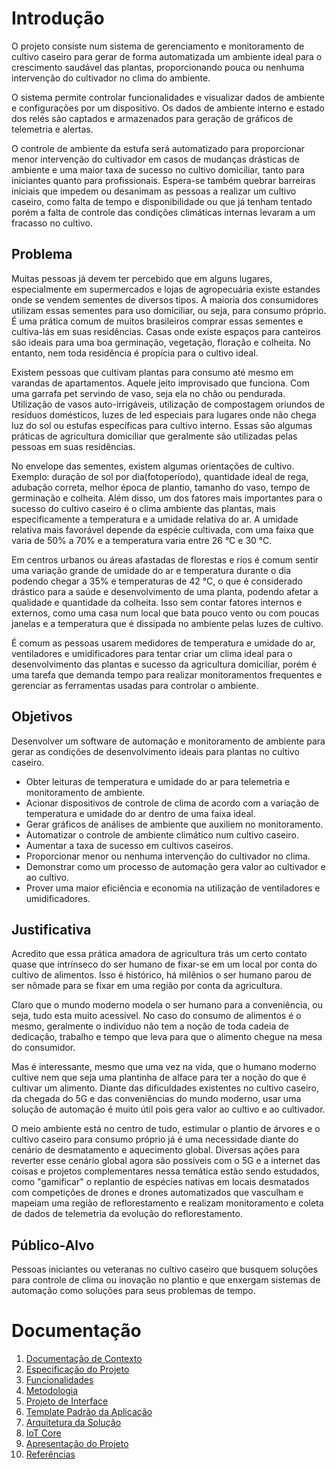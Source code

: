 
# Introdução

O projeto consiste num sistema de gerenciamento e monitoramento de cultivo caseiro para gerar de forma automatizada um ambiente ideal para o crescimento saudável das plantas, proporcionando pouca ou nenhuma intervenção do cultivador no clima do ambiente.

O sistema permite controlar funcionalidades e visualizar dados de ambiente e configurações por um dispositivo. Os dados de ambiente interno e estado dos relés são captados e armazenados para geração de gráficos de telemetria e alertas.

O controle de ambiente da estufa será automatizado para proporcionar  menor intervenção do cultivador em casos de mudanças drásticas de ambiente e uma maior taxa de sucesso no cultivo domiciliar, tanto para iniciantes quanto para profissionais. Espera-se também quebrar barreiras iniciais que impedem ou desanimam as pessoas a realizar um cultivo caseiro, como falta de tempo e disponibilidade ou que já tenham tentado porém a falta de controle das condições climáticas internas levaram a um fracasso no cultivo.

## Problema

Muitas pessoas já devem ter percebido que em alguns lugares, especialmente em supermercados e lojas de agropecuária existe estandes onde se vendem sementes de diversos tipos. A maioria dos consumidores utilizam essas sementes para uso domiciliar, ou seja, para consumo próprio. É uma prática comum de muitos brasileiros comprar essas sementes e cultiva-lás em suas residências. Casas onde existe espaços para canteiros são ideais para uma boa germinação, vegetação, floração e colheita. No entanto, nem toda residência é propícia para o cultivo ideal. 

Existem pessoas que cultivam plantas para consumo até mesmo em varandas de apartamentos. Aquele jeito improvisado que funciona. Com uma garrafa pet servindo de vaso, seja ela no chão ou pendurada. Utilização de vasos auto-irrigáveis, utilização de compostagem oriundos de resíduos domésticos, luzes de led especiais para lugares onde não chega luz do sol ou estufas específicas para cultivo interno. Essas são algumas práticas de agricultura domiciliar que geralmente são utilizadas pelas pessoas em suas residências.

No envelope das sementes, existem algumas orientações de cultivo. Exemplo: duração de sol por dia(fotoperíodo), quantidade ideal de rega, adubação correta, melhor época de plantio, tamanho do vaso, tempo de germinação e colheita. Além disso, um dos fatores mais importantes para o sucesso do cultivo caseiro é o clima ambiente das plantas, mais especificamente a temperatura e a umidade relativa do ar. A umidade relativa mais favorável depende da espécie cultivada, com uma faixa que varia de 50% a 70% e a temperatura varia entre 26 °C e 30 °C.

Em centros urbanos ou áreas afastadas de florestas e rios é comum sentir uma variação grande de umidade do ar e temperatura durante o dia podendo chegar a 35% e temperaturas de 42 °C, o que é considerado drástico para a saúde e desenvolvimento de uma planta, podendo afetar a qualidade e quantidade da colheita. Isso sem contar fatores internos e externos, como uma casa num local que bata pouco vento ou com poucas janelas e a temperatura que é dissipada no ambiente pelas luzes de cultivo. 

É comum as pessoas usarem medidores de temperatura e umidade do ar, ventiladores e umidificadores para tentar criar um clima ideal para o desenvolvimento das plantas e sucesso da agricultura domiciliar, porém é uma tarefa que demanda tempo para realizar monitoramentos frequentes e gerenciar as ferramentas usadas para controlar o ambiente.

## Objetivos

Desenvolver um software de automação e monitoramento de ambiente para gerar as condições de desenvolvimento ideais para plantas no cultivo caseiro.

- Obter leituras de temperatura e umidade do ar para telemetria e monitoramento de ambiente.
- Acionar dispositivos de controle de clima de acordo com a variação de temperatura e umidade do ar dentro de uma faixa ideal.
- Gerar gráficos de análises de ambiente que auxiliem no monitoramento.
- Automatizar o controle de ambiente climático num cultivo caseiro.
- Aumentar a taxa de sucesso em cultivos caseiros.
- Proporcionar menor ou nenhuma intervenção do cultivador no clima.
- Demonstrar como um processo de automação gera valor ao cultivador e ao cultivo.
- Prover uma maior eficiência e economia na utilização de ventiladores e umidificadores.

## Justificativa

Acredito que essa prática amadora de agricultura trás um certo contato quase que intrínseco do ser humano de fixar-se em um local por conta do cultivo de alimentos. Isso é histórico, há milênios o ser humano parou de ser nômade para se fixar em uma região por conta da agricultura.

Claro que o mundo moderno modela o ser humano para a conveniência, ou seja, tudo esta muito acessível. No caso do consumo de alimentos é o mesmo, geralmente o indivíduo não tem a noção de toda cadeia de dedicação, trabalho e tempo que leva para que o alimento chegue na mesa do consumidor.

Mas é interessante, mesmo que uma vez na vida, que o humano moderno cultive nem que seja uma plantinha de alface para ter a noção do que é cultivar um alimento. Diante das dificuldades existentes no cultivo caseiro, da chegada do 5G e das conveniências do mundo moderno, usar uma solução de automação é muito útil pois gera valor ao cultivo e ao cultivador.

O meio ambiente está no centro de tudo, estimular o plantio de árvores e o cultivo caseiro para consumo próprio já é uma necessidade diante do cenário de desmatamento e aquecimento global. Diversas ações para reverter esse cenário global agora são possíveis com o 5G e a internet das coisas e projetos complementares nessa temática estão sendo estudados, como "gamificar" o replantio de espécies nativas em locais desmatados com competições de drones e drones automatizados que vasculham e mapeiam uma região de reflorestamento e realizam  monitoramento e coleta de dados de telemetria da evolução do reflorestamento.

## Público-Alvo

Pessoas iniciantes ou veteranas no cultivo caseiro que busquem soluções para controle de clima ou inovação no plantio e que enxergam sistemas de automação como soluções para seus problemas de tempo.

# Documentação

<ol>
<li><a href="documentacao-de-contexto.md"> Documentação de Contexto</a></li>
<li><a href="especificacao-do-projeto.md"> Especificação do Projeto</a></li>
<li><a href="funcionalidades.md"> Funcionalidades</a></li>
<li><a href="metodologia.md"> Metodologia</a></li>
<li><a href="projeto-de-interface.md"> Projeto de Interface</a></li>
<li><a href="template-padrao-da-aplicacao.md"> Template Padrão da Aplicação</a></li>
<li><a href="arquitetura-da-solucao.md"> Arquitetura da Solução</a></li>
<li><a href="iot-core.md">IoT Core</a></li>
<li><a href="apresentacao-do-projeto.md"> Apresentação do Projeto</a></li>
<li><a href="referencias.md"> Referências</a></li>
</ol>
